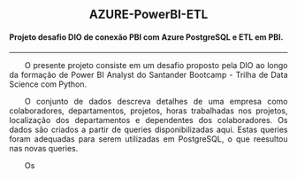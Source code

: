 <div>
    <h2 align="center"> AZURE-PowerBI-ETL </h2>
    <h4 align="justify"> 
    Projeto desafio DIO de conexão PBI com Azure PostgreSQL e ETL em PBI.</h4>
</div>

---
<style>
    p {
        text-indent: 2em;
    }
</style>

<p align="justify" >
    O presente projeto consiste em um desafio proposto pela <a ref="https://web.dio.me/">DIO</a> ao longo da formação de Power BI Analyst do Santander Bootcamp - Trilha de Data Science com Python.</p>
<p align="justify">
    O conjunto de dados descreva detalhes de uma empresa como colaboradores, departamentos, projetos, horas trabalhadas nos projetos, localização dos departamentos e dependentes dos colaboradores. Os dados são criados a partir de queries disponibilizadas <a ref="https://github.com/julianazanelatto/power_bi_analyst/tree/b010c1874a183a0fb4b831e76dc68b9b872becec/M%C3%B3dulo%203/Desafio%20de%20Projeto">aqui</a>. Estas queries foram adequadas para serem utilizadas em PostgreSQL, o que reesultou nas <a ref="">novas queries</a>.
</p>
<p align="justify">
    Os 

